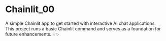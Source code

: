 # Chainlit_00
 A simple Chainlit app to get started with interactive AI chat applications. This project runs a basic Chainlit command and serves as a foundation for future enhancements. 💡✨
